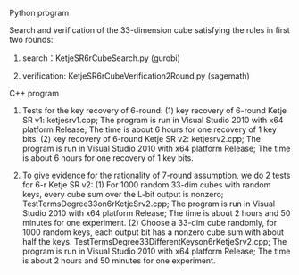 Python program

Search and verification of the 33-dimension cube satisfying the rules in first two rounds:

1. search：KetjeSR6rCubeSearch.py (gurobi)

2. verification: KetjeSR6rCubeVerification2Round.py (sagemath)

C++ program
1. Tests for the key recovery of 6-round: 
(1) key recovery of 6-round Ketje SR v1: ketjesrv1.cpp;
The program is run in Visual Studio 2010 with x64 platform Release;
The time is about 6 hours for one recovery of 1 key bits.
(2) key recovery of 6-round Ketje SR v2: ketjesrv2.cpp;
The program is run in Visual Studio 2010 with x64 platform Release;
The time is about 6 hours for one recovery of 1 key bits.

2. To give evidence for the rationality of 7-round assumption, we do 2 tests for 6-r Ketje SR v2:
(1) For 1000 random 33-dim cubes with random keys, every cube sum over the L-bit output is nonzero;
TestTermsDegree33on6rKetjeSrv2.cpp;
The program is run in Visual Studio 2010 with x64 platform Release;
The time is about 2 hours and 50 minutes for one experiment.
(2) Choose a 33-dim cube randomly, for 1000 random keys, each output bit has a nonzero cube sum with about half the keys. 
TestTermsDegree33DifferentKeyson6rKetjeSrv2.cpp;
The program is run in Visual Studio 2010 with x64 platform Release;
The time is about 2 hours and 50 minutes for one experiment.
